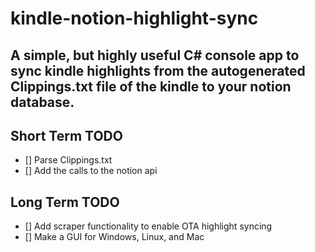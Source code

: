 # kindle-notion-highlight-sync
## A simple, but highly useful C# console app to sync kindle highlights from the autogenerated Clippings.txt file of the kindle to your notion database.

## Short Term TODO 
- [] Parse Clippings.txt
- [] Add the calls to the notion api 
## Long Term TODO 
- [] Add scraper functionality to enable OTA highlight syncing
- [] Make a GUI for Windows, Linux, and Mac